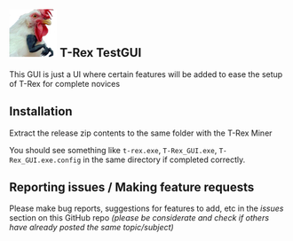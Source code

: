 ## <img src="T-Rex_GUI_Icon.png" width="86" alt="T-Rex-TestGUI"> T-Rex TestGUI

This GUI is just a UI where certain features will be added to ease the setup of T-Rex for complete novices

## Installation

Extract the release zip contents to the same folder with the T-Rex Miner

You should see something like `t-rex.exe`, `T-Rex_GUI.exe`, `T-Rex_GUI.exe.config` in the same directory if completed correctly.

## Reporting issues / Making feature requests

Please make bug reports, suggestions for features to add, etc in the *issues* section on this GitHub repo *(please be considerate and check if others have already posted the same topic/subject)*
